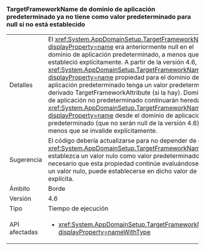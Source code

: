 ### <a name="targetframeworkname-for-default-app-domain-no-longer-defaults-to-null-if-not-set"></a>TargetFrameworkName de dominio de aplicación predeterminado ya no tiene como valor predeterminado para null si no está establecido

|   |   |
|---|---|
|Detalles|El <xref:System.AppDomainSetup.TargetFrameworkName?displayProperty=name> era anteriormente null en el dominio de aplicación predeterminado, a menos que se estableció explícitamente. A partir de la versión 4.6, la <xref:System.AppDomainSetup.TargetFrameworkName?displayProperty=name> propiedad para el dominio de aplicación predeterminado tenga un valor predeterminado derivado TargetFrameworkAttribute (si la hay). Dominios de aplicación no predeterminado continuarán heredan sus <xref:System.AppDomainSetup.TargetFrameworkName?displayProperty=name> desde el dominio de aplicación predeterminado (que no serán null de la versión 4.6) a menos que se invalide explícitamente.|
|Sugerencia|El código debería actualizarse para no depender de que <xref:System.AppDomainSetup.TargetFrameworkName> establezca un valor nulo como valor predeterminado. Si es necesario que esta propiedad continúe evaluándose como un valor nulo, puede establecerse en dicho valor de forma explícita.|
|Ámbito|Borde|
|Versión|4.6|
|Tipo|Tiempo de ejecución|
|API afectadas|<ul><li><xref:System.AppDomainSetup.TargetFrameworkName?displayProperty=nameWithType></li></ul>|

